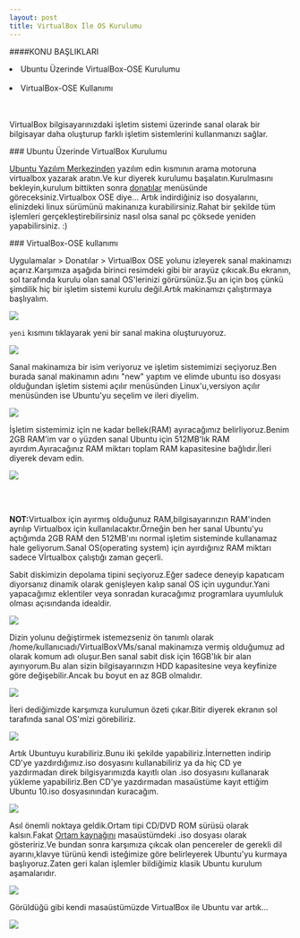 ```yaml
---
layout: post
title: VirtualBox İle OS Kurulumu
---
```

####KONU BAŞLIKLARI

<li> Ubuntu Üzerinde VirtualBox-OSE Kurulumu </li> <br>
<li> VirtualBox-OSE Kullanımı</li> <br>
<br>

  VirtualBox bilgisayarınızdaki işletim sistemi üzerinde sanal olarak bir bilgisayar daha oluşturup farklı işletim sistemlerini kullanmanızı sağlar.

###<a id="virtual-kurulum"> Ubuntu Üzerinde VirtualBox Kurulumu </a>
 
 <u>Ubuntu Yazılım Merkezinden</u>  yazılım edin kısmının arama motoruna virtualbox yazarak aratın.Ve kur diyerek kurulumu başalatın.Kurulmasını bekleyin,kurulum bittikten sonra <u>donatılar</u> menüsünde göreceksiniz.Virtualbox OSE diye...
 Artık indirdiğiniz iso dosyalarını, elinizdeki linux sürümünü makinanıza kurabilirsiniz.Rahat bir şekilde tüm işlemleri gerçekleştirebilirsiniz nasıl olsa sanal pc çöksede yeniden yapabilirsiniz. :)


###<a id="virtualbox-kullanım"> VirtualBox-OSE kullanımı </a>

Uygulamalar > Donatılar > VirtualBox OSE yolunu izleyerek sanal makinamızı açarız.Karşımıza aşağıda birinci resimdeki gibi bir arayüz çıkıcak.Bu ekranın, sol tarafında kurulu olan sanal OS'lerinizi görürsünüz.Şu an için boş çünkü şimdilik hiç bir işletim sistemi kurulu değil.Artık makinamızı çalıştırmaya başlıyalım.

<img src="/images/sanalmakina/sanal.png"/>


<code>yeni</code> kısmını tıklayarak yeni bir sanal makina oluşturuyoruz.


<img src="/images/sanalmakina/sanal1.png"></a>

Sanal makinamıza bir isim veriyoruz ve işletim sistemimizi seçiyoruz.Ben burada sanal makinamın adını "new" yaptım ve elimde ubuntu iso dosyası olduğundan işletim sistemi açılır menüsünden Linux'u,versiyon açılır menüsünden ise Ubuntu'yu seçelim ve ileri diyelim.

<img src="/images/sanalmakina/sanal2.png"></a>

İşletim sistemimiz için ne kadar bellek(RAM) ayıracağımız belirliyoruz.Benim 2GB RAM'im var o yüzden sanal Ubuntu için 512MB'lık RAM ayırdım.Ayıracağınız RAM miktarı toplam RAM kapasitesine bağlıdır.İleri diyerek devam edin.

<img src="/images/sanalmakina/sanal3.png"></a>

<br><br>

<b>NOT:</b>Virtualbox için ayırmış olduğunuz RAM,bilgisayarınızın RAM'inden ayrılıp Virtualbox için kullanılacaktır.Örneğin ben her sanal Ubuntu'yu açtığımda 2GB RAM den 512MB'ını normal işletim sisteminde kullanamaz hale geliyorum.Sanal OS(operating system) için ayırdığınız RAM miktarı sadece Vİrtualbox çalıştığı zaman geçerli.

Sabit diskimizin depolama tipini seçiyoruz.Eğer sadece deneyip kapatıcam diyorsanız dinamik olarak genişleyen kalıp sanal OS için uygundur.Yani yapacağımız eklentiler veya sonradan kuracağımız programlara uyumluluk olması açısındanda idealdir.


<img src="/images/sanalmakina/sanal4.png"></a>


Dizin yolunu değiştirmek istemezseniz ön tanımlı olarak /home/kullanıcıadı/VirtualBoxVMs/sanal makinamıza vermiş olduğumuz ad olarak komum adı oluşur.Ben sanal sabit disk için 16GB'lık bir alan ayırıyorum.Bu alan sizin bilgisayarınızın HDD kapasitesine veya keyfinize göre değişebilir.Ancak bu boyut en az 8GB olmalıdır.


<img src="/images/sanalmakina/sanal5.png"></a>


İleri dediğimizde karşımıza kurulumun özeti çıkar.Bitir diyerek ekranın sol tarafında sanal OS'mizi görebiliriz. 


<img src="/images/sanalmakina/sanal6.png"></a>


Artık Ubuntuyu kurabiliriz.Bunu iki şekilde yapabiliriz.İnternetten indirip CD'ye yazdırdığımız.iso dosyasını kullanabiliriz ya da hiç CD ye yazdırmadan direk bilgisyarımızda kayıtlı olan .iso dosyasını kullanarak yükleme yapabiliriz.Ben CD'ye yazdırmadan masaüstüme kayıt ettiğim Ubuntu 10.iso dosyasınından kuracağım.


<img src="/images/sanalmakina/sanal7.png"></a>

Asıl önemli noktaya geldik.Ortam tipi CD/DVD ROM sürüsü olarak kalsın.Fakat <u>Ortam kaynağını</u> masaüstümdeki .iso dosyası olarak gösteririz.Ve bundan sonra karşımıza çıkcak olan pencereler de gerekli dil ayarını,klavye türünü kendi isteğimize göre belirleyerek Ubuntu'yu kurmaya başlıyoruz.Zaten geri kalan işlemler bildiğimiz klasik Ubuntu kurulum aşamalarıdır.

<img src="/images/sanalmakina/sanal8.png"></a>
 
Görüldüğü gibi kendi masaüstümüzde VirtualBox ile Ubuntu var artık...

<img src="/images/sanalmakina/sanal9.png"></a>










  


